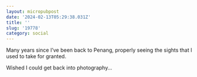 ```yaml
---
layout: micropubpost
date: '2024-02-13T05:29:38.031Z'
title: ''
slug: '19778'
category: social
---
```

Many years since I’ve been back to Penang, properly seeing the sights that I used to take for granted.

Wished I could get back into photography…
